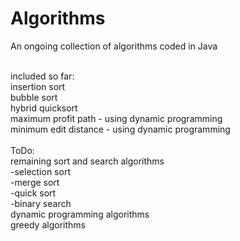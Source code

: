 # Algorithms
An ongoing collection of algorithms coded in Java

<br>
included so far:<br>
insertion sort <br>
bubble sort <br>
hybrid quicksort<br>
maximum profit path - using dynamic programming<br>
minimum edit distance - using dynamic programming<br><br>
ToDo:<br>
remaining sort and search algorithms<br>
  -selection sort<br>
  -merge sort <br>
  -quick sort<br>
  -binary search<br>
dynamic programming algorithms<br>
greedy algorithms
